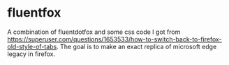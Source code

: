 # fluentfox
A combination of fluentdotfox and some css code I got from https://superuser.com/questions/1653533/how-to-switch-back-to-firefox-old-style-of-tabs. The goal is to make an exact replica of microsoft edge legacy in firefox. 
